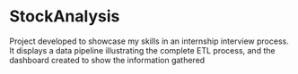 # StockAnalysis
Project developed to showcase my skills in an internship interview process. It displays a data pipeline illustrating the complete ETL process, and the dashboard created to show the information gathered

